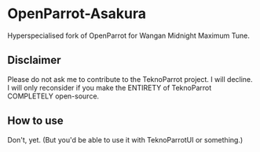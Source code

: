 # OpenParrot-Asakura
Hyperspecialised fork of OpenParrot for Wangan Midnight Maximum Tune.

## Disclaimer
Please do not ask me to contribute to the TeknoParrot project. I will decline. I will only reconsider if you make the ENTIRETY of TeknoParrot COMPLETELY open-source.

## How to use
Don't, yet. (But you'd be able to use it with TeknoParrotUI or something.)